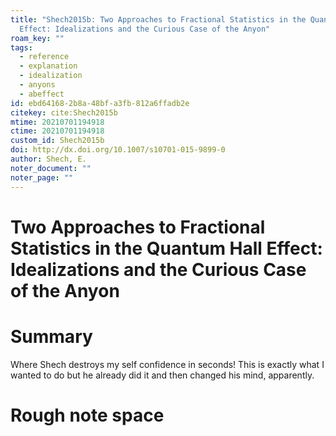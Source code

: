```yaml
---
title: "Shech2015b: Two Approaches to Fractional Statistics in the Quantum Hall
  Effect: Idealizations and the Curious Case of the Anyon"
roam_key: ""
tags:
  - reference
  - explanation
  - idealization
  - anyons
  - abeffect
id: ebd64168-2b8a-48bf-a3fb-812a6ffadb2e
citekey: cite:Shech2015b
mtime: 20210701194918
ctime: 20210701194918
custom_id: Shech2015b
doi: http://dx.doi.org/10.1007/s10701-015-9899-0
author: Shech, E.
noter_document: ""
noter_page: ""
---
```


# Two Approaches to Fractional Statistics in the Quantum Hall Effect: Idealizations and the Curious Case of the Anyon

# Summary

Where Shech destroys my self confidence in seconds! This is exactly what I wanted to do but he already did it and then changed his mind, apparently.

# Rough note space
